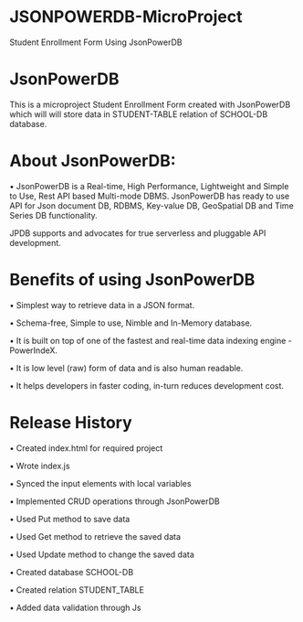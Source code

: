 # JSONPOWERDB-MicroProject
Student Enrollment Form Using JsonPowerDB



# JsonPowerDB
This is a microproject Student Enrollment Form created with JsonPowerDB which will will store data in STUDENT-TABLE relation of SCHOOL-DB database.

# About JsonPowerDB:
•	JsonPowerDB is a Real-time, High Performance, Lightweight and Simple to Use, Rest API based Multi-mode DBMS. JsonPowerDB has ready to use API for Json document DB, RDBMS, Key-value DB, GeoSpatial DB and Time Series DB functionality. 

JPDB supports and advocates for true serverless and pluggable API development.

# Benefits of using JsonPowerDB
•	Simplest way to retrieve data in a JSON format.

•	Schema-free, Simple to use, Nimble and In-Memory database.

•	It is built on top of one of the fastest and real-time data indexing engine - PowerIndeX.

•	It is low level (raw) form of data and is also human readable.

•	It helps developers in faster coding, in-turn reduces development cost.

# Release History

•	Created index.html for required project

•	Wrote index.js

•	Synced the input elements with local variables

•	Implemented CRUD operations through JsonPowerDB

•	Used Put method to save data

•	Used Get method to retrieve the saved data

•	Used Update method to change the saved data

•	Created database SCHOOL-DB

•	Created relation STUDENT_TABLE

•	Added data validation through Js

